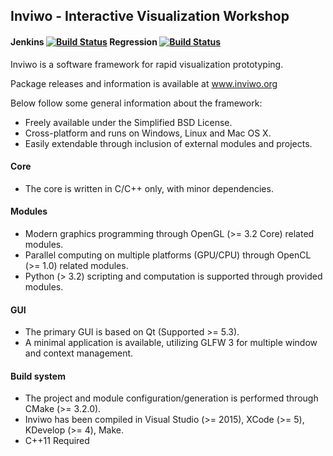 ## Inviwo - Interactive Visualization Workshop
#### Jenkins [![Build Status](http://130.236.145.152:8080/buildStatus/icon?job=Inviwo-default)](http://130.236.145.152:8080/job/Inviwo-default/)  Regression [![Build Status](http://130.236.145.152:8080/buildStatus/icon?job=Regression)](http://130.236.145.152:8080/job/Regression/)
<!-- Shield needs access to repository/jenkins in order to work
[![Jenkins tests](https://img.shields.io/jenkins/t/http/130.236.145.152:8080/Regression.svg?maxAge=2592000)](http://130.236.145.152:8080/job/Regression/)-->
<!--[![GitHub release](https://img.shields.io/github/release/inviwo/inviwo.svg?maxAge=2592000)](https://github.com/inviwo/inviwo/releases)-->
<!---[![license](https://img.shields.io/github/license/inviwo/inviwo.svg?maxAge=2592000)]()-->
<!---[![Codecov](https://img.shields.io/codecov/c/github/inviwo/inviwo.svg?maxAge=2592000)]()-->

Inviwo is a software framework for rapid visualization prototyping.

Package releases and information is available at www.inviwo.org

Below follow some general information about the framework:

 - Freely available under the Simplified BSD License.
 - Cross-platform and runs on Windows, Linux and Mac OS X.
 - Easily extendable through inclusion of external modules and projects.

#### Core
 - The core is written in C/C++ only, with minor dependencies.
 
#### Modules
 - Modern graphics programming through OpenGL (>= 3.2 Core) related modules.
 - Parallel computing on multiple platforms (GPU/CPU) through OpenCL (>= 1.0) related modules.
 - Python (> 3.2) scripting and computation is supported through provided modules.

#### GUI
 - The primary GUI is based on Qt (Supported >= 5.3).
 - A minimal application is available, utilizing GLFW 3 for multiple window and context management.

#### Build system
 - The project and module configuration/generation is performed through CMake (>= 3.2.0).
 - Inviwo has been compiled in Visual Studio (>= 2015), XCode (>= 5), KDevelop (>= 4), Make.
 - C++11 Required
